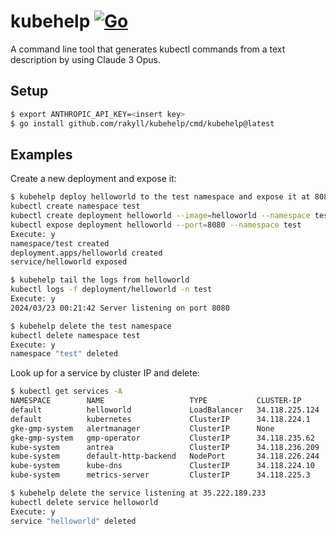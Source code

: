 # kubehelp [![Go](https://github.com/rakyll/kubehelp/actions/workflows/go.yml/badge.svg)](https://github.com/rakyll/kubehelp/actions/workflows/go.yml)

A command line tool that generates kubectl commands from a text
description by using Claude 3 Opus.

## Setup

```sh
$ export ANTHROPIC_API_KEY=<insert key>
$ go install github.com/rakyll/kubehelp/cmd/kubehelp@latest
```

## Examples

Create a new deployment and expose it:

```sh
$ kubehelp deploy helloworld to the test namespace and expose it at 8080
kubectl create namespace test
kubectl create deployment helloworld --image=helloworld --namespace test
kubectl expose deployment helloworld --port=8080 --namespace test
Execute: y
namespace/test created
deployment.apps/helloworld created
service/helloworld exposed

$ kubehelp tail the logs from helloworld
kubectl logs -f deployment/helloworld -n test
Execute: y
2024/03/23 00:21:42 Server listening on port 8080

$ kubehelp delete the test namespace
kubectl delete namespace test
Execute: y
namespace "test" deleted
```

Look up for a service by cluster IP and delete:

```sh
$ kubectl get services -A
NAMESPACE        NAME                   TYPE           CLUSTER-IP       EXTERNAL-IP      PORT(S)            AGE
default          helloworld             LoadBalancer   34.118.225.124   35.222.189.233   9090:30484/TCP     72m
default          kubernetes             ClusterIP      34.118.224.1     <none>           443/TCP            19h
gke-gmp-system   alertmanager           ClusterIP      None             <none>           9093/TCP           19h
gke-gmp-system   gmp-operator           ClusterIP      34.118.235.62    <none>           8443/TCP,443/TCP   19h
kube-system      antrea                 ClusterIP      34.118.236.209   <none>           443/TCP            19h
kube-system      default-http-backend   NodePort       34.118.226.244   <none>           80:30411/TCP       19h
kube-system      kube-dns               ClusterIP      34.118.224.10    <none>           53/UDP,53/TCP      19h
kube-system      metrics-server         ClusterIP      34.118.225.3     <none>           443/TCP            19h

$ kubehelp delete the service listening at 35.222.189.233
kubectl delete service helloworld
Execute: y
service "helloworld" deleted